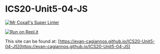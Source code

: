 # ICS20-Unit5-04-JS
[![Mr Coxall's Super Linter](https://github.com/evan-cagiannos/ICS20-Unit5-04-JS/workflows/Mr%20Coxall's%20Super%20Linter/badge.svg)](https://github.com/evan-cagiannos/ICS20-Unit5-04-JS/actions)

[![Run on Repl.it](https://repl.it/badge/github/evan-cagiannos/ICS20-Unit5-04-JS)](https://repl.it/github/evan-cagiannos/ICS20-Unit5-04-JS)

This site can be found at: [https://evan-cagiannos.github.io/ICS20-Unit5-04-JS](https://evan-cagiannos.github.io/ICS20-Unit5-04-JS)
